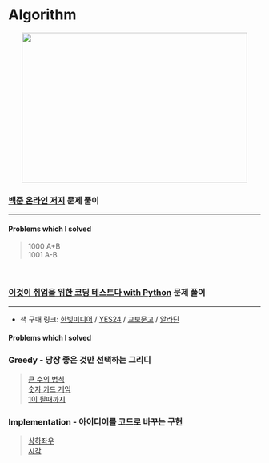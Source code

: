 # Algorithm
<p align="center">
    <img src="./1.gif" width="450" height="300" />
</p>

### [백준 온라인 저지](https://www.acmicpc.net/) 문제 풀이
---
#### Problems which I solved

> 1000 A+B<br/>
> 1001 A-B<br/>  

<br>

### [이것이 취업을 위한 코딩 테스트다 with Python](https://github.com/ndb796/python-for-coding-test) 문제 풀이
---
* 책 구매 링크: [한빛미디어](http://hanbit.co.kr/store/books/look.php?p_code=B8945183661) / [YES24](http://www.yes24.com/Product/Goods/91433923) / [교보문고](http://www.kyobobook.co.kr/product/detailViewKor.laf?barcode=9791162243077) / [알라딘](https://www.aladin.co.kr/shop/wproduct.aspx?ISBN=K342631735)



#### Problems which I solved
### Greedy - 당장 좋은 것만 선택하는 그리디
> [큰 수의 법칙](https://github.com/noah0316/Algorithm/blob/master/Dongbin_Na-python_for_coding_test/Greedy/2.py)<br/>
> [숫자 카드 게임](https://github.com/noah0316/Algorithm/blob/master/Dongbin_Na-python_for_coding_test/Greedy/3.py)<br/>
> [1이 될때까지](https://github.com/noah0316/Algorithm/blob/master/Dongbin_Na-python_for_coding_test/Greedy/4.py)<br/>
### Implementation - 아이디어를 코드로 바꾸는 구현
> [상하좌우](https://github.com/noah0316/Algorithm/blob/master/Dongbin_Na-python_for_coding_test/Implementation/1.py)<br/>
> [시각](https://github.com/noah0316/Algorithm/blob/master/Dongbin_Na-python_for_coding_test/Implementation/2.py)<br/>